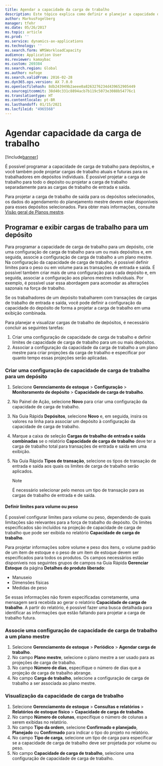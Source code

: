 ```yaml
---
title: Agendar a capacidade da carga de trabalho
description: Este tópico explica como definir e planejar a capacidade de carga de trabalho para trabalhadores em um depósito ou para um depósito completo.
author: MarkusFogelberg
manager: tfehr
ms.date: 05/26/2017
ms.topic: article
ms.prod: ''
ms.service: dynamics-ax-applications
ms.technology: ''
ms.search.form: WMSWorkloadCapacity
audience: Application User
ms.reviewer: kamaybac
ms.custom: 269384
ms.search.region: Global
ms.author: mafoge
ms.search.validFrom: 2016-02-28
ms.dyn365.ops.version: AX 7.0.0
ms.openlocfilehash: 8db243949b2aeee0a8263276234d439652905449
ms.sourcegitcommit: 38d40c331c8894acb7b119c5073e3088b54776c1
ms.translationtype: HT
ms.contentlocale: pt-BR
ms.lasthandoff: 01/15/2021
ms.locfileid: "4965568"
---
```

# <a name="schedule-workload-capacity"></a>Agendar capacidade da carga de trabalho

[!include[banner](../includes/banner.md)]

É possível programar a capacidade de carga de trabalho para depósitos, e você também pode projetar cargas de trabalho atuais e futuras para os trabalhadores em depósitos individuais. É possível projetar a carga de trabalho para todo o depósito ou projetar a carga de trabalho separadamente para as cargas de trabalho de entrada e saída.

Para projetar a carga de trabalho de saída para os depósitos selecionados, os dados do agendamento do planejamento mestre devem estar disponíveis para esses depósitos selecionados. Para obter mais informações, consulte [Visão geral de Planos mestre](../master-planning/master-plans.md).

## <a name="schedule-and-view-workloads-for-a-warehouse"></a>Programar e exibir cargas de trabalho para um depósito

Para programar a capacidade de carga de trabalho para um depósito, crie uma configuração de carga de trabalho para um ou mais depósitos e, em seguida, associe a configuração de carga de trabalho a um plano mestre. Na configuração da capacidade de carga de trabalho, é possível definir limites para o peso ou em volume para as transações de entrada e saída. É possível também criar mais de uma configuração para cada depósito e, em seguida, associar a configuração aos planos mestres individuais. Por exemplo, é possível usar essa abordagem para acomodar as alterações sazonais na força de trabalho.

Se os trabalhadores de um depósito trabalharem com transações de cargas de trabalho de entrada e saída, você pode definir a configuração da capacidade do depósito de forma a projetar a carga de trabalho em uma exibição combinada.

Para planejar e visualizar cargas de trabalho de depósitos, é necessário concluir as seguintes tarefas:

1. Criar uma configuração de capacidade de carga de trabalho e definir limites de capacidade de carga de trabalho para um ou mais depósitos.
2. Associar a configuração da capacidade da carga de trabalho a um plano mestre para criar projeções da carga de trabalho e especificar por quanto tempo essas projeções serão aplicadas.

### <a name="create-a-workload-capacity-setup-for-a-warehouse"></a>Criar uma configuração de capacidade de carga de trabalho para um depósito

1. Selecione **Gerenciamento de estoque** \> **Configuração** \> **Monitoramento de depósito** \> **Capacidade de carga de trabalho**.
2. No Painel de Ação, selecione **Novo** para criar uma configuração da capacidade de carga de trabalho.
3. Na Guia Rápida **Depósitos**, selecione **Novo** e, em seguida, insira os valores na linha para associar um depósito à configuração da capacidade de carga de trabalho.
4. Marque a caixa de seleção **Cargas de trabalho de entrada e saída combinadas** se o relatório **Capacidade de carga de trabalho** deve ter a carga de trabalho total para transações de entrada e saída em uma exibição.
5. Na Guia Rápida **Tipos de transação**, selecione os tipos de transação de entrada e saída aos quais os limites de carga de trabalho serão aplicados.

    > [!NOTE]
    > É necessário selecionar pelo menos um tipo de transação para as cargas de trabalho de entrada e de saída.

#### <a name="define-limits-for-volume-or-weight"></a>Definir limites para volume ou peso

É possível configurar limites para volume ou peso, dependendo de quais limitações são relevantes para a força de trabalho do depósito. Os limites especificados são incluídos na projeção de capacidade de carga de trabalho que pode ser exibida no relatório **Capacidade de carga de trabalho**.

Para projetar informações sobre volume e peso dos itens, o volume padrão de um item de estoque e o peso de um item de estoque devem ser especificados para todos os produtos. Os campos necessários estão disponíveis nos seguintes grupos de campos na Guia Rápida **Gerenciar Estoque** da página **Detalhes do produto liberado**:

- Manuseio
- Dimensões físicas
- Medidas de peso

Se essas informações não forem especificadas corretamente, uma mensagem será recebida ao gerar o relatório **Capacidade de carga de trabalho**. A partir do relatório, é possível fazer uma busca detalhada para identificar as informações que estão faltando para projetar a carga de trabalho futura.

### <a name="associate-a-workload-capacity-setup-with-a-master-plan"></a>Associe uma configuração de capacidade de carga de trabalho a um plano mestre

1. Selecione **Gerenciamento de estoque** \> **Periódico** \> **Agendar carga de trabalho**.
2. No campo **Plano mestre**, selecione o plano mestre a ser usado para as projeções de carga de trabalho.
3. No campo **Número de dias**, especifique o número de dias que a projeção de carga de trabalho abrange.
4. No campo **Carga de trabalho**, selecione a configuração de carga de trabalho a ser associada ao plano mestre.

### <a name="view-workload-capacity"></a>Visualização da capacidade de carga de trabalho

1. Selecione **Gerenciamento de estoque** \> **Consultas e relatórios** \> **Relatórios de estoque físico** \> **Capacidade de carga de trabalho**.
2. No campo **Número de colunas**, especifique o número de colunas a serem exibidas no relatório.
3. No campo **Tipo da ordem**, selecione **Confirmado e planejado**, **Planejado** ou **Confirmado** para indicar o tipo do projeto no relatório.
4. No campo **Tipo de carga**, selecione um tipo de carga para especificar se a capacidade de carga de trabalho deve ser projetada por volume ou peso.
5. No campo **Capacidade de carga de trabalho**, selecione uma configuração de capacidade de carga de trabalho.
